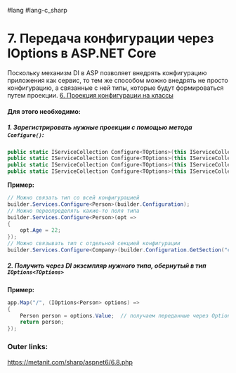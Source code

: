 #lang #lang-c_sharp 

# 7. Передача конфигурации через IOptions в ASP.NET Core

Поскольку механизм DI в ASP позволяет внедрять конфигурацию приложения как сервис, то тем же способом можно внедрять не просто конфигурацию, а связанные с ней типы, которые будут формироваться путем проекции. [6. Проекция конфигурации на классы](1.%20Languages/C-sharp/_%20ASP.NET/ASP.NET%20Core/5.%20Конфигурация/6.%20Проекция%20конфигурации%20на%20классы.md)

#### Для этого необходимо:

##### 1. Зарегистрировать нужные проекции с помощью метода `Configure()`:

```csharp
public static IServiceCollection Configure<TOptions>(this IServiceCollection services, IConfiguration config) where TOptions : class
public static IServiceCollection Configure<TOptions>(this IServiceCollection services, IConfiguration config, Action<BinderOptions> configureBinder) where TOptions : class
public static IServiceCollection Configure<TOptions>(this IServiceCollection services, string name, IConfiguration config) where TOptions : class
public static IServiceCollection Configure<TOptions>(this IServiceCollection services, string name, IConfiguration config, Action<BinderOptions> configureBinder)
```

**Пример:**
```csharp
// Можно связать тип со всей конфигурацией
builder.Services.Configure<Person>(builder.Configuration);
// Можно переопределять какие-то поля типа
builder.Services.Configure<Person>(opt =>
{
    opt.Age = 22;
});
// Можно связывать тип с отдельной секцией конфигурации
builder.Services.Configure<Company>(builder.Configuration.GetSection("company"));
```


##### 2. Получить через DI экземпляр нужного типа, обернутый в тип `IOptions<TOptions>`
**Пример:**
```csharp
app.Map("/", (IOptions<Person> options) =>
{
    Person person = options.Value;  // получаем переданные через Options объект Person
    return person;
});
```


### Outer links:
https://metanit.com/sharp/aspnet6/6.8.php